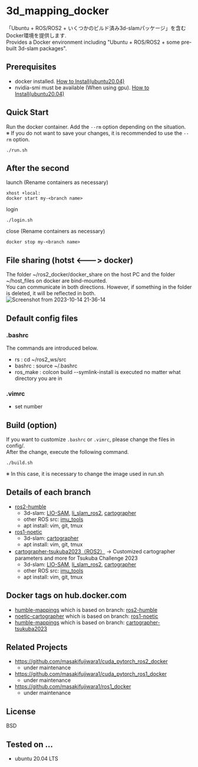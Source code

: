 # 3d_mapping_docker
「Ubuntu + ROS/ROS2 + いくつかのビルド済み3d-slamパッケージ」を含むDocker環境を提供します.  
Provides a Docker environment including "Ubuntu + ROS/ROS2 + some pre-built 3d-slam packages".

## Prerequisites
- docker installed. [How to Install(ubuntu20.04)](https://www.digitalocean.com/community/tutorials/how-to-install-and-use-docker-on-ubuntu-20-04-ja)
- nvidia-smi must be available (When using gpu). [How to Install(ubuntu20.04)](https://takake-blog.com/ubuntu-2004-install-nvidiacontainertoolkit/)

## Quick Start
Run the docker container. Add the `--rm` option depending on the situation.  
※ If you do not want to save your changes, it is recommended to use the `--rm` option.
```
./run.sh
```

## After the second
launch (Rename containers as necessary)
```
xhost +local:
docker start my-<branch name>
```
login
```
./login.sh
```
close (Rename containers as necessary)
```
docker stop my-<branch name>
```
## File sharing (hotst <---> docker)
The folder ~/ros2_docker/docker_share on the host PC and the folder ~/host_files on docker are bind-mounted.  
You can communicate in both directions. However, if something in the folder is deleted, it will be reflected in both.
![Screenshot from 2023-10-14 21-36-14](https://github.com/masakifujiwara1/ros2_docker/assets/72371743/b3142be3-44d8-4581-b2b0-de0aa8658865)

## Default config files
### .bashrc
The commands are introduced below.
- rs : cd ~/ros2_ws/src
- bashrc : source ~/.bashrc
- ros_make : colcon build --symlink-install is executed no matter what directory you are in
### .vimrc
- set number

## Build (option)
If you want to customize `.bashrc` or `.vimrc`, please change the files in config/.  
After the change, execute the following command.
```
./build.sh
```
※ In this case, it is necessary to change the image used in run.sh

## Details of each branch
* [ros2-humble](https://github.com/masakifujiwara1/3d_mapping_docker/tree/ros2-humble)
  * 3d-slam: [LIO-SAM](https://github.com/TixiaoShan/LIO-SAM), [li_slam_ros2](https://github.com/rsasaki0109/li_slam_ros2), [cartographer](https://github.com/ros2/cartographer)
  * other ROS src: [imu_tools](https://github.com/CCNYRoboticsLab/imu_tools)
  * apt install: vim, git, tmux  
* [ros1-noetic](https://github.com/masakifujiwara1/3d_mapping_docker/tree/ros1-noetic)
  * 3d-slam: [cartographer](https://github.com/ros2/cartographer)
  * apt install: vim, git, tmux
* [cartographer-tsukuba2023（ROS2）](https://github.com/masakifujiwara1/3d_mapping_docker/tree/cartographer-tsukuba2023) -> Customized cartographer parameters and more for Tsukuba Challenge 2023 
  * 3d-slam: [LIO-SAM](https://github.com/TixiaoShan/LIO-SAM), [li_slam_ros2](https://github.com/rsasaki0109/li_slam_ros2), [cartographer](https://github.com/ros2/cartographer)
  * other ROS src: [imu_tools](https://github.com/CCNYRoboticsLab/imu_tools)
  * apt install: vim, git, tmux

## Docker tags on hub.docker.com
- [humble-mappings](https://hub.docker.com/repository/docker/masakifujiwara1/ros2/tags?page=1&ordering=last_updated&name=humble-mappings) which is based on branch: [ros2-humble](https://github.com/masakifujiwara1/3d_mapping_docker/tree/ros2-humble)
- [noetic-cartographer](https://hub.docker.com/repository/docker/masakifujiwara1/ros1/tags?page=1&ordering=last_updated&name=noetic-cartographer) which is based on branch: [ros1-noetic](https://github.com/masakifujiwara1/3d_mapping_docker/tree/ros1-noetic)
- [humble-mappings](https://hub.docker.com/repository/docker/masakifujiwara1/ros2/tags?page=1&ordering=last_updated&name=humble-mappings) which is based on branch: [cartographer-tsukuba2023](https://github.com/masakifujiwara1/3d_mapping_docker/tree/cartographer-tsukuba2023)

## Related Projects
* https://github.com/masakifujiwara1/cuda_pytorch_ros2_docker
  * under maintenance
* https://github.com/masakifujiwara1/cuda_pytorch_ros1_docker
  * under maintenance
* https://github.com/masakifujiwara1/ros1_docker
  * under maintenance

## License
BSD

## Tested on ...
- ubuntu 20.04 LTS
